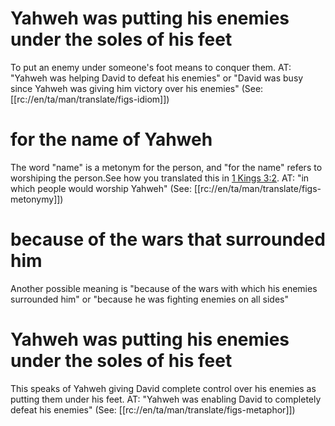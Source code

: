 # Yahweh was putting his enemies under the soles of his feet

To put an enemy under someone's foot means to conquer them. AT: "Yahweh was helping David to defeat his enemies" or "David was busy since Yahweh was giving him victory over his enemies" (See: [[rc://en/ta/man/translate/figs-idiom]])

# for the name of Yahweh

The word "name" is a metonym for the person, and "for the name" refers to worshiping the person.See how you translated this in [1 Kings 3:2](../03/01.md). AT: "in which people would worship Yahweh" (See: [[rc://en/ta/man/translate/figs-metonymy]])

# because of the wars that surrounded him

Another possible meaning is "because of the wars with which his enemies surrounded him" or "because he was fighting enemies on all sides"

# Yahweh was putting his enemies under the soles of his feet

This speaks of Yahweh giving David complete control over his enemies as putting them under his feet. AT: "Yahweh was enabling David to completely defeat his enemies" (See: [[rc://en/ta/man/translate/figs-metaphor]])

